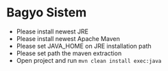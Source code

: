 <h1>Bagyo Sistem</h1>
<ul>
  <li>Please install newest JRE</li>
  <li>Please install newest Apache Maven</li>
  <li>Please set JAVA_HOME on JRE installation path</li>
  <li>Please set path the maven extraction</li>
  <li>Open project and run <code>mvn clean install exec:java</code></li>
</ul>